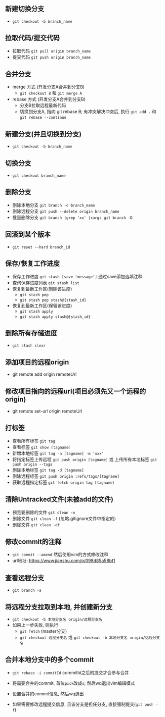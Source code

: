 ## 新建切换分支
  * `git checkout -b branch_name`

## 拉取代码/提交代码
  * 拉取代码 `git pull origin branch_name`
  * 提交代码 `git push origin branch_name`  
     
## 合并分支
  * merge 方式 (开发分支A合并到分支B)
    * `git checkout B` 和 `git merge A`
  * rebase 方式 (开发分支A合并到分支B)
    * 分支B拉取远程最新代码
    * 切换到分支A, 指向 git rebase B; 有冲突解决冲突后, 执行 `git add .` 和 `git rebase --continue`

## 新建分支(并且切换到分支)
  * `git checkout -b branch_name`

## 切换分支
  * `git checkout branch_name`

## 删除分支
  * 删除本地分支 `git branch -d branch_name`
  * 删除远程分支 `git push --delete origin branch_name`
  * 批量删除分支  `git branch |grep 'xx' |xargs git branch -D`

## 回滚到某个版本
  * `git reset --hard branch_id`

## 保存/恢复工作进度
  * 保存工作进度 `git stash [save 'message']` 通过save添加选填注释
  * 查询保存进度列表 `git stash list`
  * 恢复到最新工作区(删除该进度)
    * `git stash pop`
    * `git stash pop stash@{stash_id}`
  * 恢复到最新工作区(保留该进度)
    * `git stash apply`
    * `git stash apply stash@{stash_id}`

## 删除所有存储进度
  * `git stash clear`

## 添加项目的远程origin
  * git remote add origin remoteUrl

## 修改项目指向的远程url(项目必须先又一个远程的origin)
  * git remote set-url origin remoteUrl

## 打标签
  * 查看所有标签 `git tag`
  * 查看标签 `git show [tagname]`
  * 新增本地标签 `git tag -a [tagname] -m 'xxx'`
  * 将指定标签上传远程 `git push origin [tagname]` 或 上传所有本地标签 `git push origin --tags`
  * 删除本地标签 `git tag -d [tagname]`
  * 删除远程标签 `git push origin :refs/tags/[tagname]`
  * 获取远程指定标签 `git fetch origin tag [tagname]`

## 清除Untracked文件(未被add的文件)
  * 预览要删除的文件 `git clean -n`
  * 删除文件 `git clean -f` (忽略.gitignore文件中指定的)
  * 删除文件 `git clean -df` 

## 修改commit的注释
  * `git commit --amend` 然后使用vim的方式修改注释
  * url地址: https://www.jianshu.com/p/098d85a58bf1

## 查看远程分支
  * `git branch -a`

## 将远程分支拉取到本地, 并创建新分支
  * `git checkout -b 本地分支名 origin/远程分支名`
  * 如果上一步失败, 则执行
    * `git fetch` (master分支) 
    * `git checkout 远程分支名` 或 `git checkout -b 本地分支名 origin/远程分支名`

## 合并本地分支中的多个commit
  * `git rebase -i commitId` commitId之后的提交才会参与合并
  * 将需要合并的commit, 首位`pick`改成`s`; 然后wq退出vim编辑模式
  * 设置合并的commit信息, 然后wq退出

  * 如果需要修改远程提交信息, 且该分支是担任分支, 直接强制提交(`git push -f`)